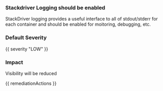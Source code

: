 
### Stackdriver Logging should be enabled

StackDriver logging provides a useful interface to all of stdout/stderr for each container and should be enabled for moitoring, debugging, etc.

### Default Severity
{{ severity "LOW" }}

### Impact
Visibility will be reduced

<!-- DO NOT CHANGE -->
{{ remediationActions }}

